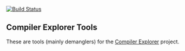 [![Build Status](https://travis-ci.org/mattgodbolt/compiler-explorer-tools.svg?branch=master)](https://travis-ci.org/mattgodbolt/compiler-explorer-tools)

Compiler Explorer Tools
------------

These are tools (mainly demanglers) for the [Compiler Explorer](https://github.com/mattgodbolt/compiler-explorer) project.
